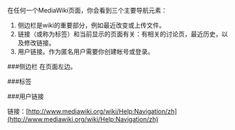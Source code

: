 在任何一个MediaWiki页面，你会看到三个主要导航元素：

1. 侧边栏是wiki的重要部分，例如最近改变或上传文件。
2. 链接（或称为标签）和当前显示的页面有关：有相关的讨论页，最近历史，以及修改链接。
3. 用户链接。作为匿名用户需要你创建帐号或登录。

###侧边栏
在页面左边。

###标签

###用户链接

链接：[http://www.mediawiki.org/wiki/Help:Navigation/zh](http://www.mediawiki.org/wiki/Help:Navigation/zh)